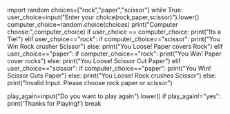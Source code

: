 import random
choices=["rock","paper","scissor"]
while True:
 user_choice=input("Enter your choice(rock,paper,scissor)").lower()
 computer_choice=random.choice(choices)
 print("Computer choose:",computer_choice)
 if user_choice == computer_choice:
    print("Its a Tie!")
 elif user_choice=="rock":
    if computer_choice=="scissor":
        print("You Win Rock crusher Scissor")
    else:
        print("You Loose! Paper covers Rock")
 elif user_choice=="paper":
    if computer_choice=="rock":
        print("You Win! Paper cover rocks")
    else:
        print("You Loose! Scissor Cut Paper")
 elif user_choice=="scissor":
    if computer_choice=="paper":
        print("You Win! Scissor Cuts Paper")
    else:
        print("You Loose! Rock crushes Scissor")
 else:
    print("Invalid Input. Please choose rock paper or scissor")       

 play_again=input("Do you want to play again").lower()
 if play_again!="yes":
     print('Thanks for Playing!')
     break
